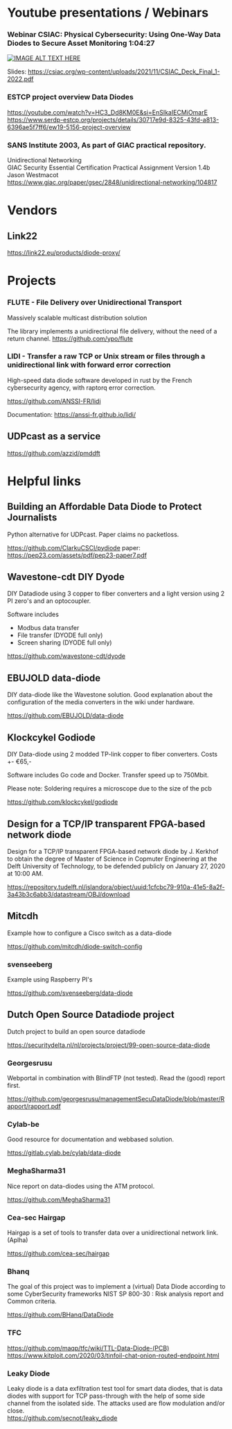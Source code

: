 # Youtube presentations / Webinars

### Webinar CSIAC: Physical Cybersecurity: Using One-Way Data Diodes to Secure Asset Monitoring 1:04:27

[![IMAGE ALT TEXT HERE](https://img.youtube.com/vi/VSNhiVtTQFA/0.jpg)](https://www.youtube.com/watch?v=VSNhiVtTQFA)

Slides: https://csiac.org/wp-content/uploads/2021/11/CSIAC_Deck_Final_1-2022.pdf 

### ESTCP project overview Data Diodes
https://youtube.com/watch?v=HC3_Dd8KM0E&si=EnSIkaIECMiOmarE <br>
https://www.serdp-estcp.org/projects/details/30717e9d-8325-43fd-a813-6396ae5f7ff6/ew19-5156-project-overview

### SANS Institute 2003, As part of GIAC practical repository.
Unidirectional Networking <br>
GIAC Security Essential Certification Practical Assignment Version 1.4b  <br>
Jason Westmacot <br>
https://www.giac.org/paper/gsec/2848/unidirectional-networking/104817

# Vendors
## Link22
https://link22.eu/products/diode-proxy/

# Projects 
### FLUTE - File Delivery over Unidirectional Transport
Massively scalable multicast distribution solution

The library implements a unidirectional file delivery, without the need of a return channel.
https://github.com/ypo/flute 

### LIDI - Transfer a raw TCP or Unix stream or files through a unidirectional link with forward error correction 
High-speed data diode software developed in rust by the French cybersecurity agency, with raptorq error correction.

https://github.com/ANSSI-FR/lidi

Documentation: https://anssi-fr.github.io/lidi/

## UDPcast as a service

https://github.com/azzid/pmddft


# Helpful links


## Building an Affordable Data Diode to Protect Journalists

Python alternative for UDPcast. Paper claims no packetloss. <br>

https://github.com/ClarkuCSCI/pydiode 
paper: https://pep23.com/assets/pdf/pep23-paper7.pdf 


## Wavestone-cdt DIY Dyode

DIY Datadiode using 3 copper to fiber converters and a light version using 2 PI zero's and an optocoupler.

Software includes
* Modbus data transfer
* File transfer (DYODE full only)
* Screen sharing (DYODE full only)

https://github.com/wavestone-cdt/dyode 

## EBUJOLD data-diode

DIY data-diode like the Wavestone solution. Good explanation about the configuration of the media converters in the wiki under hardware.

https://github.com/EBUJOLD/data-diode 

## Klockcykel Godiode

DIY Data-diode using 2 modded TP-link copper to fiber converters. Costs +- €65,-

Software includes Go code and Docker. Transfer speed up to 750Mbit.

Please note: Soldering requires a microscope due to the size of the pcb 

https://github.com/klockcykel/godiode 

## Design for a TCP/IP transparent FPGA-based network diode

Design for a TCP/IP transparent FPGA-based network diode by J. Kerkhof
to obtain the degree of Master of Science in Copmuter Engineering at the Delft University of Technology, to be defended publicly on January 27, 2020 at 10:00 AM.

https://repository.tudelft.nl/islandora/object/uuid:1cfcbc79-910a-41e5-8a2f-3a43b3c6abb3/datastream/OBJ/download

## Mitcdh 

Example how to configure a Cisco switch as a data-diode

https://github.com/mitcdh/diode-switch-config 

### svenseeberg

Example using Raspberry PI's

https://github.com/svenseeberg/data-diode


## Dutch Open Source Datadiode project

Dutch project to build an open source datadiode

https://securitydelta.nl/nl/projects/project/99-open-source-data-diode 

### Georgesrusu

Webportal in combination with BlindFTP (not tested). Read the (good) report first.

https://github.com/georgesrusu/managementSecuDataDiode/blob/master/Rapport/rapport.pdf 

### Cylab-be

Good resource for documentation and webbased solution.

https://gitlab.cylab.be/cylab/data-diode

### MeghaSharma31

Nice report on data-diodes using the ATM protocol.

https://github.com/MeghaSharma31

### Cea-sec Hairgap

Hairgap is a set of tools to transfer data over a unidirectional network link. (Aplha)

https://github.com/cea-sec/hairgap

### Bhanq

The goal of this project was to implement a (virtual) Data Diode according to some CyberSecurity frameworks NIST SP 800-30 : Risk analysis report and Common criteria.

https://github.com/BHanq/DataDiode

### TFC

https://github.com/maqp/tfc/wiki/TTL-Data-Diode-(PCB) <br>
https://www.kitploit.com/2020/03/tinfoil-chat-onion-routed-endpoint.html 


### Leaky Diode

Leaky diode is a data exfiltration test tool for smart data diodes, that is data diodes with support for TCP pass-through with the help of some side channel from the isolated side. The attacks used are flow modulation and/or close. <br>
https://github.com/secnot/leaky_diode


